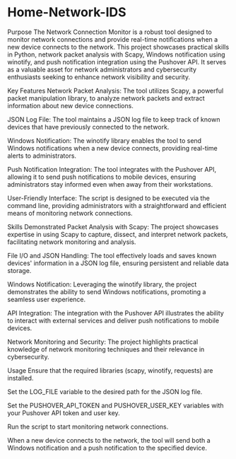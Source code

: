 # Home-Network-IDS
Purpose
The Network Connection Monitor is a robust tool designed to monitor network connections and provide real-time notifications when a new device connects to the network. This project showcases practical skills in Python, network packet analysis with Scapy, Windows notification using winotify, and push notification integration using the Pushover API. It serves as a valuable asset for network administrators and cybersecurity enthusiasts seeking to enhance network visibility and security.

Key Features
Network Packet Analysis: The tool utilizes Scapy, a powerful packet manipulation library, to analyze network packets and extract information about new device connections.

JSON Log File: The tool maintains a JSON log file to keep track of known devices that have previously connected to the network.

Windows Notification: The winotify library enables the tool to send Windows notifications when a new device connects, providing real-time alerts to administrators.

Push Notification Integration: The tool integrates with the Pushover API, allowing it to send push notifications to mobile devices, ensuring administrators stay informed even when away from their workstations.

User-Friendly Interface: The script is designed to be executed via the command line, providing administrators with a straightforward and efficient means of monitoring network connections.

Skills Demonstrated
Packet Analysis with Scapy: The project showcases expertise in using Scapy to capture, dissect, and interpret network packets, facilitating network monitoring and analysis.

File I/O and JSON Handling: The tool effectively loads and saves known devices' information in a JSON log file, ensuring persistent and reliable data storage.

Windows Notification: Leveraging the winotify library, the project demonstrates the ability to send Windows notifications, promoting a seamless user experience.

API Integration: The integration with the Pushover API illustrates the ability to interact with external services and deliver push notifications to mobile devices.

Network Monitoring and Security: The project highlights practical knowledge of network monitoring techniques and their relevance in cybersecurity.

Usage
Ensure that the required libraries (scapy, winotify, requests) are installed.

Set the LOG_FILE variable to the desired path for the JSON log file.

Set the PUSHOVER_API_TOKEN and PUSHOVER_USER_KEY variables with your Pushover API token and user key.

Run the script to start monitoring network connections.

When a new device connects to the network, the tool will send both a Windows notification and a push notification to the specified device.
